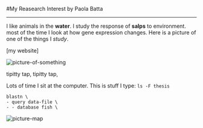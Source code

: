 #My Reasearch Interest
by Paola Batta

--------

I like animals in the **water**. I study the response of **salps** to environment. most of the time I look at how gene expression changes. Here is a picture of one of the things I *study*.

[my website] 

![picture-of-something](http://www.oceanographerschoice.com/log/wp-content/Salpa%20thompsoni.jpeg)

tipitty tap, tipitty tap,

Lots of time I sit at the computer. This is stuff I type: `ls -F thesis`

```
blastn \
- query data-file \
- - database fish \
```
![picture-map](../paola2-btea-nb/img/cropped_IM.png)

